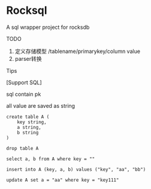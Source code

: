 Rocksql
========

A sql wrapper project for rocksdb

TODO

1. 定义存储模型  /tablename/primarykey/column    value
2. parser转换


Tips

[Support SQL]

sql contain pk

all value are saved as string

    create table A (
        key string,
        a string,
        b string
    )
    
    drop table A
    
    select a, b from A where key = ""
    
    insert into A (key, a, b) values ("key", "aa", "bb")
    
    update A set a = "aa" where key = "key111" 

